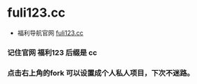 # fuli123.cc
* 福利导航官网 [fuli123.cc](fuli123.cc)
### 记住官网 福利123 后缀是 <b>cc</b>
### 点击右上角的fork 可以设置成个人私人项目，下次不迷路。
